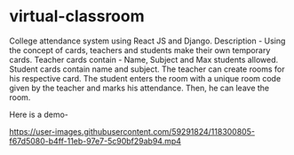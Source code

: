 # virtual-classroom
College attendance system using React JS and Django.
Description - Using the concept of cards, teachers and students make their own temporary cards.
Teacher cards contain - Name, Subject and Max students allowed. Student cards contain name and subject.
The teacher can create rooms for his respective card.
The student enters the room with a unique room code given by the teacher and marks his attendance.
Then, he can leave the room.

Here is a demo-

https://user-images.githubusercontent.com/59291824/118300805-f67d5080-b4ff-11eb-97e7-5c90bf29ab94.mp4

